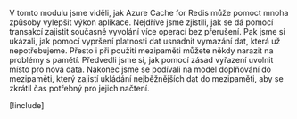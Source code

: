 V tomto modulu jsme viděli, jak Azure Cache for Redis může pomoct mnoha způsoby vylepšit výkon aplikace. Nejdříve jsme zjistili, jak se dá pomocí transakcí zajistit současné vyvolání více operací bez přerušení. Pak jsme si ukázali, jak pomocí vypršení platnosti dat usnadnit vymazání dat, která už nepotřebujeme. Přesto i při použití mezipaměti můžete někdy narazit na problémy s pamětí. Předvedli jsme si, jak pomocí zásad vyřazení uvolnit místo pro nová data. Nakonec jsme se podívali na model doplňování do mezipaměti, který zajistí ukládání nejběžnějších dat do mezipaměti, aby se zkrátil čas potřebný pro jejich načtení.

<!-- Cleanup sandbox -->
[!include[](../../../includes/azure-sandbox-cleanup.md)]